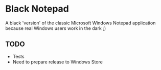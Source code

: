 # Black Notepad

A black 'version' of the classic Microsoft Windows Notepad application because real Windows users work in the dark ;)

## TODO ##

* Tests
* Need to prepare release to Windows Store
